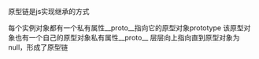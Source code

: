 
原型链是js实现继承的方式

每个实例对象都有一个私有属性__proto__指向它的原型对象prototype
该原型对象也有一个自己的原型对象私有属性__proto__
层层向上指向直到原型对象为null，形成了原型链